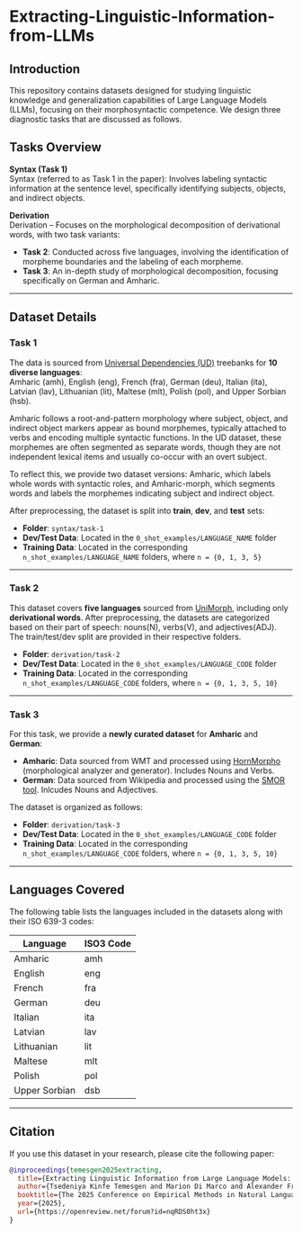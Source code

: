 # Extracting-Linguistic-Information-from-LLMs

## Introduction
This repository contains datasets designed for studying 
linguistic knowledge and generalization capabilities of Large Language Models (LLMs), focusing on their morphosyntactic competence. 
We design three diagnostic tasks that are discussed as follows.


## Tasks Overview

**Syntax (Task 1)**  
Syntax (referred to as Task 1 in the paper): Involves labeling syntactic information at the sentence level, specifically identifying subjects, objects, and indirect objects.

**Derivation**  
Derivation – Focuses on the morphological decomposition of derivational words, with two task variants:

- **Task 2**: Conducted across five languages, involving the identification of morpheme boundaries and the labeling of each morpheme.  
- **Task 3**: An in-depth study of morphological decomposition, focusing specifically on German and Amharic.

---

## Dataset Details

### Task 1
The data is sourced from [Universal Dependencies (UD)](https://universaldependencies.org/) treebanks for **10 diverse languages**:  
Amharic (amh), English (eng), French (fra), German (deu), Italian (ita), Latvian (lav), Lithuanian (lit), Maltese (mlt), Polish (pol), and Upper Sorbian (hsb).  

Amharic follows a root-and-pattern morphology where subject, object, and indirect object markers appear as bound morphemes, typically attached to verbs and encoding multiple syntactic functions. In the UD dataset, these morphemes are often segmented as separate words, though they are not independent lexical items and usually co-occur with an overt subject.

To reflect this, we provide two dataset versions: Amharic, which labels whole words with syntactic roles, and Amharic-morph, which segments words and labels the morphemes indicating subject and indirect object.

After preprocessing, the dataset is split into **train**, **dev**, and **test** sets:  
- **Folder**: `syntax/task-1`  
- **Dev/Test Data**: Located in the `0_shot_examples/LANGUAGE_NAME` folder  
- **Training Data**: Located in the corresponding `n_shot_examples/LANGUAGE_NAME` folders, where `n = {0, 1, 3, 5}`  

---

### Task 2
This dataset covers **five languages** sourced from [UniMorph](https://unimorph.github.io/), including only **derivational words**. After preprocessing, the datasets are categorized based on their part of speech: nouns(N), verbs(V), and adjectives(ADJ). The train/test/dev split are provided in their respective folders.
- **Folder**: `derivation/task-2`  
- **Dev/Test Data**: Located in the `0_shot_examples/LANGUAGE_CODE` folder  
- **Training Data**: Located in the corresponding `n_shot_examples/LANGUAGE_CODE` folders, where `n = {0, 1, 3, 5, 10}` 

---

### Task 3
For this task, we provide a **newly curated dataset** for **Amharic** and **German**:  
- **Amharic**: Data sourced from WMT and processed using [HornMorpho](https://github.com/hltdi/HornMorpho/tree/master) (morphological analyzer and generator). Includes Nouns and Verbs. 
- **German**: Data sourced from Wikipedia and processed using the [SMOR tool](https://aclanthology.org/L04-1007.pdf). Inlcudes Nouns and Adjectives.


The dataset is organized as follows:  
- **Folder**: `derivation/task-3`  
- **Dev/Test Data**: Located in the `0_shot_examples/LANGUAGE_CODE` folder  
- **Training Data**: Located in the corresponding `n_shot_examples/LANGUAGE_CODE` folders, where `n = {0, 1, 3, 5, 10}` 

---

## Languages Covered
The following table lists the languages included in the datasets along with their ISO 639-3 codes:

| Language       | ISO3 Code |
|----------------|-----------|
| Amharic        | amh       |
| English        | eng       |
| French         | fra       |
| German         | deu       |
| Italian        | ita       |
| Latvian        | lav       |
| Lithuanian     | lit       |
| Maltese        | mlt       |
| Polish         | pol       |
| Upper Sorbian  | dsb       |


---

## Citation
If you use this dataset in your research, please cite the following paper:
```bibtex
@inproceedings{temesgen2025extracting,
  title={Extracting Linguistic Information from Large Language Models: Syntactic Relations and Derivational Knowledge},
  author={Tsedeniya Kinfe Temesgen and Marion Di Marco and Alexander Fraser},
  booktitle={The 2025 Conference on Empirical Methods in Natural Language Processing},
  year={2025},
  url={https://openreview.net/forum?id=nqRDS0ht3x}
}